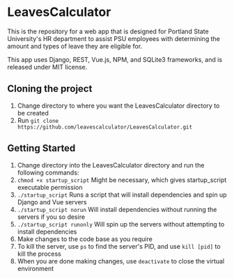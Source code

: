 # LeavesCalculator
This is the repository for a web app that is designed for Portland State University's HR department 
to assist PSU employees with determining the amount and types of leave they are eligible for.

This app uses Django, REST, Vue.js, NPM, and SQLite3 frameworks, and is released under MIT license.

## Cloning the project
1. Change directory to where you want the LeavesCalculator directory to be created
2. Run `git clone https://github.com/leavescalculator/LeavesCalculator.git` 

## Getting Started
1. Change directory into the LeavesCalculator directory and run the following commands: 
2. `chmod +x startup_script` Might be necessary, which gives startup_script executable permission
3. `./startup_script` Runs a script that will install dependencies and spin up Django and Vue servers
4. `./startup_script norun` Will install dependencies without running the servers if you so desire
5. `./startup_script runonly` Will spin up the servers without attempting to install dependencies
6. Make changes to the code base as you require
7. To kill the server, use `ps` to find the server's PID, and use `kill [pid]` to kill the process
8. When you are done making changes, use `deactivate` to close the virtual environment